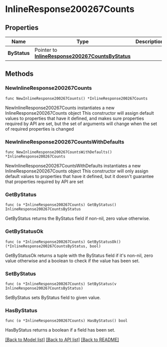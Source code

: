 # InlineResponse200267Counts

## Properties

Name | Type | Description | Notes
------------ | ------------- | ------------- | -------------
**ByStatus** | Pointer to [**InlineResponse200267CountsByStatus**](InlineResponse200267CountsByStatus.md) |  | [optional] 

## Methods

### NewInlineResponse200267Counts

`func NewInlineResponse200267Counts() *InlineResponse200267Counts`

NewInlineResponse200267Counts instantiates a new InlineResponse200267Counts object
This constructor will assign default values to properties that have it defined,
and makes sure properties required by API are set, but the set of arguments
will change when the set of required properties is changed

### NewInlineResponse200267CountsWithDefaults

`func NewInlineResponse200267CountsWithDefaults() *InlineResponse200267Counts`

NewInlineResponse200267CountsWithDefaults instantiates a new InlineResponse200267Counts object
This constructor will only assign default values to properties that have it defined,
but it doesn't guarantee that properties required by API are set

### GetByStatus

`func (o *InlineResponse200267Counts) GetByStatus() InlineResponse200267CountsByStatus`

GetByStatus returns the ByStatus field if non-nil, zero value otherwise.

### GetByStatusOk

`func (o *InlineResponse200267Counts) GetByStatusOk() (*InlineResponse200267CountsByStatus, bool)`

GetByStatusOk returns a tuple with the ByStatus field if it's non-nil, zero value otherwise
and a boolean to check if the value has been set.

### SetByStatus

`func (o *InlineResponse200267Counts) SetByStatus(v InlineResponse200267CountsByStatus)`

SetByStatus sets ByStatus field to given value.

### HasByStatus

`func (o *InlineResponse200267Counts) HasByStatus() bool`

HasByStatus returns a boolean if a field has been set.


[[Back to Model list]](../README.md#documentation-for-models) [[Back to API list]](../README.md#documentation-for-api-endpoints) [[Back to README]](../README.md)


